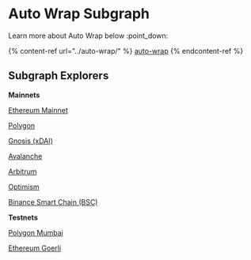 # Auto Wrap Subgraph

Learn more about Auto Wrap below :point\_down:

{% content-ref url="../auto-wrap/" %}
[auto-wrap](../auto-wrap/)
{% endcontent-ref %}

## Subgraph Explorers

**Mainnets**

[Ethereum Mainnet](https://thegraph.com/hosted-service/subgraph/superfluid-finance/auto-wrap-v1-eth-mainnet)

[Polygon](https://thegraph.com/hosted-service/subgraph/superfluid-finance/auto-wrap-v1-polygon-mainnet)

[Gnosis (xDAI)](https://thegraph.com/hosted-service/subgraph/superfluid-finance/auto-wrap-v1-xdai-mainnet)

[Avalanche](https://thegraph.com/hosted-service/subgraph/superfluid-finance/auto-wrap-v1-avalanche-c)

[Arbitrum](https://thegraph.com/hosted-service/subgraph/superfluid-finance/auto-wrap-v1-arbitrum-one)

[Optimism](https://thegraph.com/hosted-service/subgraph/superfluid-finance/auto-wrap-v1-optimism-mainnet)

[Binance Smart Chain (BSC)](https://thegraph.com/hosted-service/subgraph/superfluid-finance/scheduling-v1-bsc-mainnet)

**Testnets**

[Polygon Mumbai](https://thegraph.com/hosted-service/subgraph/superfluid-finance/auto-wrap-v1-polygon-mumbai)

[Ethereum Goerli](https://thegraph.com/hosted-service/subgraph/superfluid-finance/auto-wrap-v1-eth-goerli)

